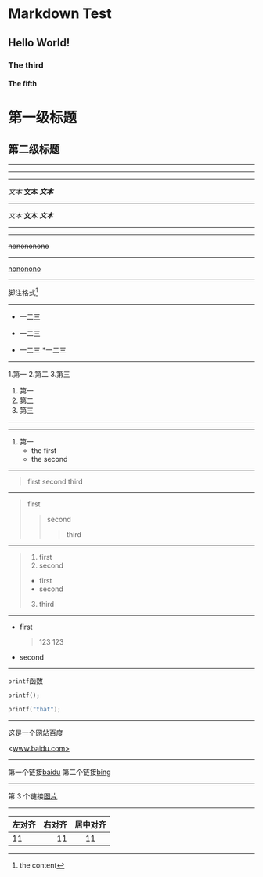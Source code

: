 <!--markdown基本语法-->

<!--第一级标题-->

# Markdown Test

<!--第二级标题-->

## Hello World!

<!--第三级标题-->

### The third

<!--第四级标题-->

#### The fifth

<!--同样可用“=”表示第一级标题，用“-”表示第二级标题-->

第一级标题
===========

第二级标题
-----------

*********

*********

*********

<!--文本的变动的两种方式“*”和“-”-->

*文本*
**文本**
***文本***

******

_文本_
__文本__
___文本___

<!--分割符的两种形式-->

-----------

***********

<!--删除线-->

~~nonononono~~

***********

<!--下划线-->

<u>nononono</u>

***********

<!--脚注-->

脚注格式[^脚注]

[^脚注]:the content

***********

<!--列表-->

* 一二三
+ 一二三
- 一二三
*一二三

*****

1.第一
2.第二
3.第三

1. 第一
2. 第二
3. 第三

**********

<!--另一种注释方式-->

[//]: # (这是一段被注释的文字)

**********

<!--列表嵌套-->

1. 第一
   - the first
   - the second

**********

<!--区块-->

> first
> second
> third

***********

<!--嵌套区块-->

> first
> 
> > second
> > 
> > > third

*************

<!--区块列表-->

> 1. first
> 2. second
> + first
> + second
> 3. third

************

+ first 
  
  > 123
  > 123
- second

*********

<!--代码-->

`printf`函数

    printf();

```cpp
printf("that");
```

***********

<!--网址的两种方式-->

这是一个网站[百度](www.baidu.com)

<www.baidu.com>

************

<!--高级链接--><!--高级链接失效？-->

第一个链接[baidu][1]
第二个链接[bing][2]

[1]:www.baidu.com
[2]:www.bing.com



************

<!--图片-->

<!--
![alt 图片1](1.png)
-->

第 3 个链接[图片][3]

[3]:1.png

*************

<!--表格-->

| 左对齐 | 右对齐 | 居中对齐 |
|:--- | ---:|:----:|
| 11  | 11  | 11   |
